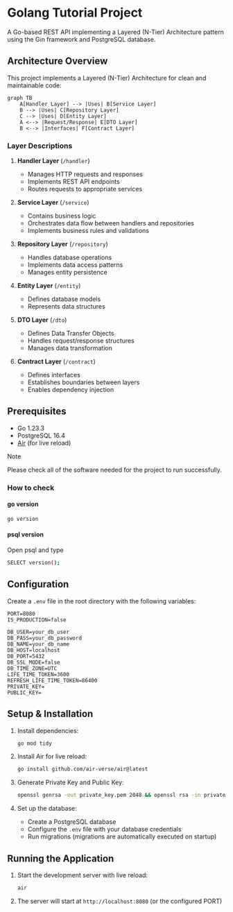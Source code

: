 # Golang Tutorial Project

A Go-based REST API implementing a Layered (N-Tier) Architecture pattern using the Gin framework and PostgreSQL database.

## Architecture Overview

This project implements a Layered (N-Tier) Architecture for clean and maintainable code:

```mermaid
graph TB
    A[Handler Layer] --> |Uses| B[Service Layer]
    B --> |Uses| C[Repository Layer]
    C --> |Uses| D[Entity Layer]
    A <--> |Request/Response| E[DTO Layer]
    B <--> |Interfaces| F[Contract Layer]
```

### Layer Descriptions

1. **Handler Layer** (`/handler`)

   - Manages HTTP requests and responses
   - Implements REST API endpoints
   - Routes requests to appropriate services

2. **Service Layer** (`/service`)

   - Contains business logic
   - Orchestrates data flow between handlers and repositories
   - Implements business rules and validations

3. **Repository Layer** (`/repository`)

   - Handles database operations
   - Implements data access patterns
   - Manages entity persistence

4. **Entity Layer** (`/entity`)

   - Defines database models
   - Represents data structures

5. **DTO Layer** (`/dto`)

   - Defines Data Transfer Objects
   - Handles request/response structures
   - Manages data transformation

6. **Contract Layer** (`/contract`)
   - Defines interfaces
   - Establishes boundaries between layers
   - Enables dependency injection

## Prerequisites

- Go 1.23.3
- PostgreSQL 16.4
- [Air](https://github.com/cosmtrek/air) (for live reload)

> [!note]
> Please check all of the software needed for the project to run successfully.

### How to check

#### go version

```bash
go version
```

#### psql version

Open psql and type

```bash
SELECT version();
```

## Configuration

Create a `.env` file in the root directory with the following variables:

```env
PORT=8080
IS_PRODUCTION=false

DB_USER=your_db_user
DB_PASS=your_db_password
DB_NAME=your_db_name
DB_HOST=localhost
DB_PORT=5432
DB_SSL_MODE=false
DB_TIME_ZONE=UTC
LIFE_TIME_TOKEN=3600
REFRESH_LIFE_TIME_TOKEN=86400
PRIVATE_KEY=
PUBLIC_KEY=
```

## Setup & Installation

1. Install dependencies:

   ```bash
   go mod tidy
   ```

2. Install Air for live reload:
   ```bash
   go install github.com/air-verse/air@latest
   ```
3. Generate Private Key and Public Key:

   ```bash
   openssl genrsa -out private_key.pem 2048 && openssl rsa -in private_key.pem -pubout -out public_key.pem
   ```

4. Set up the database:
   - Create a PostgreSQL database
   - Configure the `.env` file with your database credentials
   - Run migrations (migrations are automatically executed on startup)

## Running the Application

1. Start the development server with live reload:

   ```bash
   air
   ```

2. The server will start at `http://localhost:8080` (or the configured PORT)
